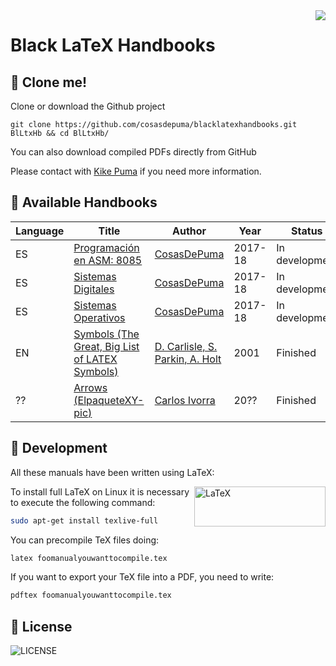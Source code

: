 <img src="https://cdn.rawgit.com/CosasDePuma/BlackLatexHandbooks/87325372/.img/handbook.png" align="right">

# Black LaTeX Handbooks
:notebook: Clone me!
----

Clone or download the Github project
```git
git clone https://github.com/cosasdepuma/blacklatexhandbooks.git BlLtxHb && cd BlLtxHb/
```

You can also download compiled PDFs directly from GitHub

Please contact with [Kike Puma](https://linkedin.com/in/kikepuma) if you need more information.

:notebook_with_decorative_cover: Available Handbooks
----

| Language | Title | Author | Year | Status |
| --- | --- | --- | --- | --- |
| ES | [Programación en ASM: 8085](https://github.com/CosasDePuma/BlackLatexHandbooks/tree/master/%5BES%5D%20Programacion%20en%20ASM:%208085) | [CosasDePuma](https://github.com/CosasDePuma/) | 2017-18 | In development |
| ES | [Sistemas Digitales](https://github.com/CosasDePuma/BlackLatexHandbooks/tree/master/%5BES%5D%20Sistemas%20Digitales) | [CosasDePuma](https://github.com/CosasDePuma/) | 2017-18 | In development |
| ES | [Sistemas Operativos](https://github.com/CosasDePuma/BlackLatexHandbooks/tree/master/%5BES%5D%20Sistemas%20Operativos) | [CosasDePuma](https://github.com/CosasDePuma/) | 2017-18 | In development |
| EN | [Symbols (The Great, Big List of LATEX Symbols)](https://github.com/CosasDePuma/BlackLatexHandbooks/tree/master/%5BEN%5D%20Third-Party%20LaTeX%20Manuals) | [D. Carlisle, S. Parkin, A. Holt](https://www.rpi.edu/) | 2001 | Finished |
| ?? | [Arrows (ElpaqueteXY-pic)](https://github.com/CosasDePuma/BlackLatexHandbooks/tree/master/%5BEN%5D%20Third-Party%20LaTeX%20Manuals) | [Carlos Ivorra](https://www.uv.es/ivorra) | 20?? | Finished |

:closed_book: Development
----

All these manuals have been written using LaTeX:

<img src="https://cdn.rawgit.com/CosasDePuma/BlackLatexHandbooks/291a2df0/.img/latex.png" alt="LaTeX" width="210" height="64" align="right">

To install full LaTeX on Linux it is necessary to execute the following command:

```sh
sudo apt-get install texlive-full
```

You can precompile TeX files doing:

```tex
latex foomanualyouwanttocompile.tex
```

If you want to export your TeX file into a PDF, you need to write:

```tex
pdftex foomanualyouwanttocompile.tex
```

:page_with_curl: License
----

![LICENSE](https://img.shields.io/github/license/CosasDePuma/BlackLatexHandbooks.svg?style=flat-square)
